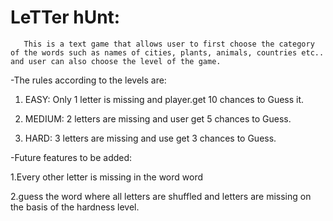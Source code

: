 # LeTTer hUnt:
       This is a text game that allows user to first choose the category of the words such as names of cities, plants, animals, countries etc.. and user can also choose the level of the game.

-The rules according to the levels are:

1. EASY: Only 1 letter is missing and        player.get 10 chances to Guess it.

2. MEDIUM: 2 letters are missing and user get 5 chances to Guess.

3. HARD: 3 letters are missing and use get 3 chances to Guess.

-Future features to be added:

1.Every other letter is missing in the word
word

2.guess the word where all letters are shuffled and letters are missing on the basis of the hardness level.

